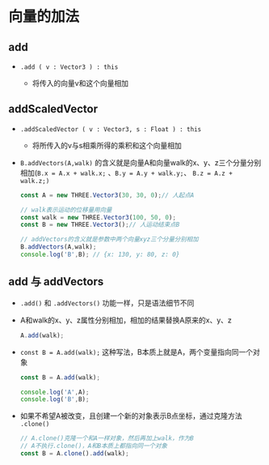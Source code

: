 # 向量的加法

## add

+ `.add ( v : Vector3 ) : this`

  + 将传入的向量v和这个向量相加

## addScaledVector

+ `.addScaledVector ( v : Vector3, s : Float ) : this`

  + 将所传入的v与s相乘所得的乘积和这个向量相加

+ `B.addVectors(A,walk)` 的含义就是向量A和向量walk的x、y、z三个分量分别相加(`B.x = A.x + walk.x;` 、`B.y = A.y + walk.y;`、 `B.z = A.z + walk.z;)`

  ```js
  const A = new THREE.Vector3(30, 30, 0);// 人起点A

  // walk表示运动的位移量用向量
  const walk = new THREE.Vector3(100, 50, 0);
  const B = new THREE.Vector3();// 人运动结束点B

  // addVectors的含义就是参数中两个向量xyz三个分量分别相加
  B.addVectors(A,walk);
  console.log('B',B); // {x: 130, y: 80, z: 0}
  ```

## add 与 addVectors

+ `.add()` 和 `.addVectors()` 功能一样，只是语法细节不同

+ A和walk的x、y、z属性分别相加，相加的结果替换A原来的x、y、z

  ```js
  A.add(walk);
  ```

+ `const B = A.add(walk);` 这种写法，B本质上就是A，两个变量指向同一个对象

  ```js
  const B = A.add(walk);

  console.log('A',A);
  console.log('B',B);
  ```

+ 如果不希望A被改变，且创建一个新的对象表示B点坐标，通过克隆方法 `.clone()`

  ```js
  // A.clone()克隆一个和A一样对象，然后再加上walk，作为B
  // A不执行.clone()，A和B本质上都指向同一个对象
  const B = A.clone().add(walk);
  ```
